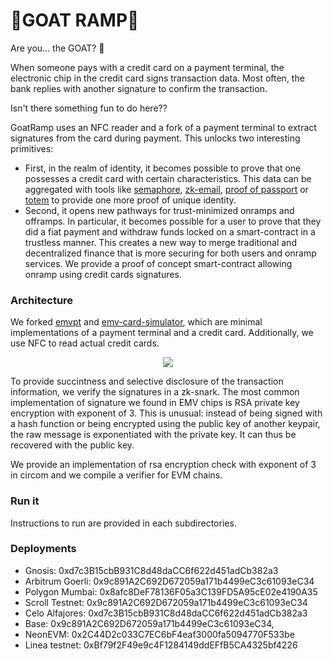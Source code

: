 # 🐐GOAT RAMP🐐

Are you... the GOAT? 🐐

When someone pays with a credit card on a payment terminal, the electronic chip in the credit card signs transaction data.
Most often, the bank replies with another signature to confirm the transaction.

Isn't there something fun to do here??

GoatRamp uses an NFC reader and a fork of a payment terminal to extract signatures from the card during payment. This unlocks two interesting primitives:
- First, in the realm of identity, it becomes possible to prove that one possesses a credit card with certain characteristics. This data can be aggregated with tools like [semaphore](https://github.com/semaphore-protocol/semaphore), [zk-email](https://github.com/zkemail/), [proof of passport](https://github.com/zk-passport/proof-of-passport) or [totem](https://github.com/0xturboblitz/totem) to provide one more proof of unique identity.
- Second, it opens new pathways for trust-minimized onramps and offramps. In particular, it becomes possible for a user to prove that they did a fiat payment and withdraw funds locked on a smart-contract in a trustless manner. This creates a new way to merge traditional and decentralized finance that is more securing for both users and onramp services. We provide a proof of concept smart-contract allowing onramp using credit cards signatures.

### Architecture

We forked [emvpt](https://github.com/mrautio/emvpt/) and [emv-card-simulator](https://github.com/mrautio/emv-card-simulator), which are minimal implementations of a payment terminal and a credit card.
Additionally, we use NFC to read actual credit cards.

<p align="center">
  <img src="https://github.com/0xturboblitz/goatramp/assets/62038140/1e74ae16-377e-40e0-b43d-4ce67beda324" />
</p>

To provide succintness and selective disclosure of the transaction information, we verify the signatures in a zk-snark.
The most common implementation of signature we found in EMV chips is RSA private key encryption with exponent of 3. This is unusual: instead of being signed with a hash function or being encrypted using the public key of another keypair, the raw message is exponentiated with the private key. It can thus be recovered with the public key.

We provide an implementation of rsa encryption check with exponent of 3 in circom and we compile a verifier for EVM chains.

### Run it

Instructions to run are provided in each subdirectories.

### Deployments
- Gnosis: 0xd7c3B15cbB931C8d48daCC6f622d451adCb382a3
- Arbitrum Goerli: 0x9c891A2C692D672059a171b4499eC3c61093eC34
- Polygon Mumbai: 0x8afc8DeF78136F05a3C139FD5A95cE02e4190A35
- Scroll Testnet: 0x9c891A2C692D672059a171b4499eC3c61093eC34
- Celo Alfajores: 0xd7c3B15cbB931C8d48daCC6f622d451adCb382a3
- Base: 0x9c891A2C692D672059a171b4499eC3c61093eC34,
- NeonEVM: 0x2C44D2c033C7EC6bF4eaf3000fa5094770F533be
- Linea testnet: 0xBf79f2F49e9c4F1284149ddEFfB5CA4325bf4226
